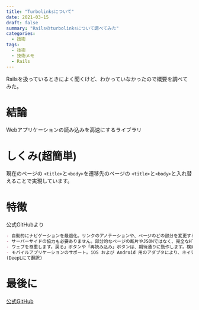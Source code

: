 ```yaml
---
title: "Turbolinksについて"
date: 2021-03-15
draft: false
summary: "Railsのturbolinksについて調べてみた"
categories:
  - 技術
tags:
  - 技術
  - 技術メモ
  - Rails
---
```

Railsを扱っているときによく聞くけど、わかっていなかったので概要を調べてみた。

# 結論
Webアプリケーションの読み込みを高速にするライブラリ

# しくみ(超簡単)
現在のページの `<title>`と`<body>`を遷移先のページの `<title>`と`<body>`と入れ替えることで実現しています。

# 特徴
公式GitHubより

```md
- 自動的にナビゲーションを最適化。リンクのアノテーションや、ページのどの部分を変更するかを指定する必要はありません。
- サーバーサイドの協力も必要ありません。部分的なページの断片やJSONではなく、完全なHTMLページで応答します。
- ウェブを尊重します。戻る」ボタンや「再読み込み」ボタンは、期待通りに動作します。検索エンジンに配慮した設計。
- モバイルアプリケーションのサポート。iOS および Android 用のアダプタにより、ネイティブのナビゲーションコントロールを使用したハイブリッドアプリケーションを構築できます。
(DeepLにて翻訳)
```


# 最後に
[公式GitHub](https://github.com/turbolinks/turbolinks/blob/master/README.md)
